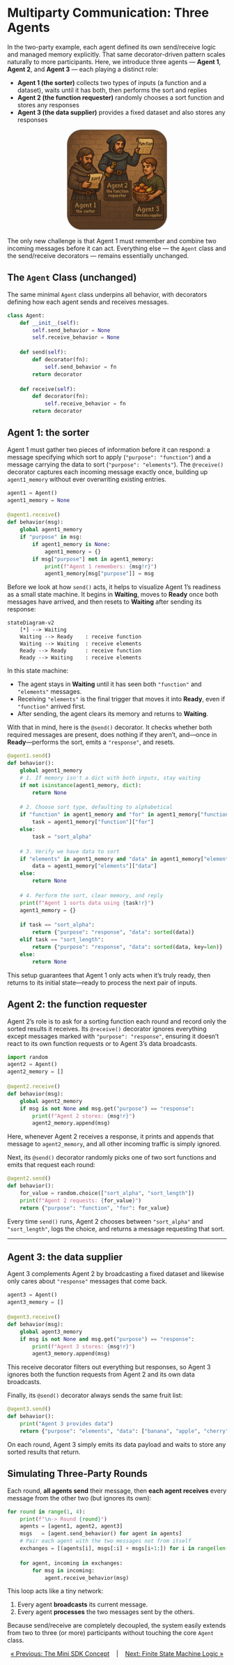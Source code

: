 # Multiparty Communication: Three Agents

In the two-party example, each agent defined its own send/receive logic and managed memory explicitly. That same decorator-driven pattern scales naturally to more participants. Here, we introduce three agents — **Agent 1**, **Agent 2**, and **Agent 3** — each playing a distinct role:

* **Agent 1 (the sorter)** collects two types of inputs (a function and a dataset), waits until it has both, then performs the sort and replies
* **Agent 2 (the function requester)** randomly chooses a sort function and stores any responses
* **Agent 3 (the data supplier)** provides a fixed dataset and also stores any responses

<p align="center">
<img width="230px" src="../../assets/img/mini_sdk_3agents_rounded.png" />
</p>

The only new challenge is that Agent 1 must remember and combine two incoming messages before it can act. Everything else — the `Agent` class and the send/receive decorators — remains essentially unchanged.

## The `Agent` Class (unchanged)

The same minimal `Agent` class underpins all behavior, with decorators defining how each agent sends and receives messages.

```python
class Agent:
    def __init__(self):
        self.send_behavior = None
        self.receive_behavior = None

    def send(self):
        def decorator(fn):
            self.send_behavior = fn
        return decorator

    def receive(self):
        def decorator(fn):
            self.receive_behavior = fn
        return decorator
```

## Agent 1: the sorter

Agent 1 must gather two pieces of information before it can respond: a message specifying which sort to apply (`"purpose": "function"`) and a message carrying the data to sort (`"purpose": "elements"`). The `@receive()` decorator captures each incoming message exactly once, building up `agent1_memory` without ever overwriting existing entries.

```python
agent1 = Agent()
agent1_memory = None

@agent1.receive()
def behavior(msg):
    global agent1_memory
    if "purpose" in msg:
        if agent1_memory is None:
            agent1_memory = {}
        if msg["purpose"] not in agent1_memory:
            print(f"Agent 1 remembers: {msg!r}")
            agent1_memory[msg["purpose"]] = msg
```

Before we look at how `send()` acts, it helps to visualize Agent 1’s readiness as a small state machine. It begins in **Waiting**, moves to **Ready** once both messages have arrived, and then resets to **Waiting** after sending its response:

```mermaid
stateDiagram-v2
    [*] --> Waiting
    Waiting --> Ready    : receive function
    Waiting --> Waiting  : receive elements
    Ready --> Ready      : receive function
    Ready --> Waiting    : receive elements

```

In this state machine:

* The agent stays in **Waiting** until it has seen both `"function"` and `"elements"` messages.
* Receiving `"elements"` is the final trigger that moves it into **Ready**, even if `"function"` arrived first.
* After sending, the agent clears its memory and returns to **Waiting**.

With that in mind, here is the `@send()` decorator. It checks whether both required messages are present, does nothing if they aren’t, and—once in **Ready**—performs the sort, emits a `"response"`, and resets.

```python
@agent1.send()
def behavior():
    global agent1_memory
    # 1. If memory isn't a dict with both inputs, stay waiting
    if not isinstance(agent1_memory, dict):
        return None

    # 2. Choose sort type, defaulting to alphabetical
    if "function" in agent1_memory and "for" in agent1_memory["function"]:
        task = agent1_memory["function"]["for"]
    else:
        task = "sort_alpha"

    # 3. Verify we have data to sort
    if "elements" in agent1_memory and "data" in agent1_memory["elements"]:
        data = agent1_memory["elements"]["data"]
    else:
        return None

    # 4. Perform the sort, clear memory, and reply
    print(f"Agent 1 sorts data using {task!r}")
    agent1_memory = {}

    if task == "sort_alpha":
        return {"purpose": "response", "data": sorted(data)}
    elif task == "sort_length":
        return {"purpose": "response", "data": sorted(data, key=len)}
    else:
        return None
```

This setup guarantees that Agent 1 only acts when it’s truly ready, then returns to its initial state—ready to process the next pair of inputs.


## Agent 2: the function requester

Agent 2’s role is to ask for a sorting function each round and record only the sorted results it receives. Its `@receive()` decorator ignores everything except messages marked with `"purpose": "response"`, ensuring it doesn’t react to its own function requests or to Agent 3’s data broadcasts.

```python
import random
agent2 = Agent()
agent2_memory = []

@agent2.receive()
def behavior(msg):
    global agent2_memory
    if msg is not None and msg.get("purpose") == "response":
        print(f"Agent 2 stores: {msg!r}")
        agent2_memory.append(msg)
```

Here, whenever Agent 2 receives a response, it prints and appends that message to `agent2_memory`, and all other incoming traffic is simply ignored.

Next, its `@send()` decorator randomly picks one of two sort functions and emits that request each round:

```python
@agent2.send()
def behavior():
    for_value = random.choice(["sort_alpha", "sort_length"])
    print(f"Agent 2 requests: {for_value}")
    return {"purpose": "function", "for": for_value}
```

Every time `send()` runs, Agent 2 chooses between `"sort_alpha"` and `"sort_length"`, logs the choice, and returns a message requesting that sort.

---

## Agent 3: the data supplier

Agent 3 complements Agent 2 by broadcasting a fixed dataset and likewise only cares about `"response"` messages that come back.

```python
agent3 = Agent()
agent3_memory = []

@agent3.receive()
def behavior(msg):
    global agent3_memory
    if msg is not None and msg.get("purpose") == "response":
        print(f"Agent 3 stores: {msg!r}")
        agent3_memory.append(msg)
```

This receive decorator filters out everything but responses, so Agent 3 ignores both the function requests from Agent 2 and its own data broadcasts.

Finally, its `@send()` decorator always sends the same fruit list:

```python
@agent3.send()
def behavior():
    print("Agent 3 provides data")
    return {"purpose": "elements", "data": ["banana", "apple", "cherry"]}
```

On each round, Agent 3 simply emits its data payload and waits to store any sorted results that return.


## Simulating Three-Party Rounds

Each round, **all agents send** their message, then **each agent receives** every message from the other two (but ignores its own):

```python
for round in range(1, 4):
    print(f"\n-> Round {round}")
    agents = [agent1, agent2, agent3]
    msgs   = [agent.send_behavior() for agent in agents]
    # Pair each agent with the two messages not from itself
    exchanges = [(agents[i], msgs[:i] + msgs[i+1:]) for i in range(len(agents))]

    for agent, incoming in exchanges:
        for msg in incoming:
            agent.receive_behavior(msg)
```

This loop acts like a tiny network:

1. Every agent **broadcasts** its current message.
2. Every agent **processes** the two messages sent by the others.

Because send/receive are completely decoupled, the system easily extends from two to three (or more) participants without touching the core `Agent` class.

<p align="center">
  <a href="../mini_sdk.md">&laquo; Previous: The Mini SDK Concept</a> &nbsp;&nbsp;&nbsp;|&nbsp;&nbsp;&nbsp; <a href="mini_fsm_agents.md">Next: Finite State Machine Logic &raquo;</a>
</p>

